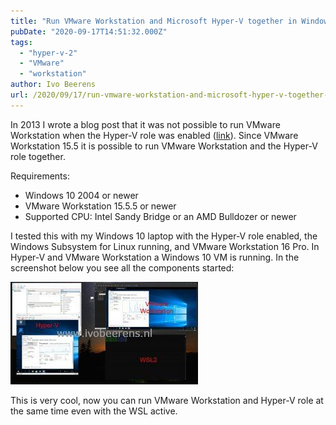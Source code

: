 ```yaml
---
title: "Run VMware Workstation and Microsoft Hyper-V together in Windows 10"
pubDate: "2020-09-17T14:51:32.000Z"
tags: 
  - "hyper-v-2"
  - "VMware"
  - "workstation"
author: Ivo Beerens
url: /2020/09/17/run-vmware-workstation-and-microsoft-hyper-v-together-on-windows-10/
---
```


In 2013 I wrote a blog post that it was not possible to run VMware Workstation when the Hyper-V role was enabled ([link](https://www.ivobeerens.nl/2013/12/16/running-hyper-v-and-vmware-workstation-on-windows-8-x/)). Since VMware Workstation 15.5 it is possible to run VMware Workstation and the Hyper-V role together.

Requirements:
- Windows 10 2004 or newer
- VMware Workstation 15.5.5 or newer
- Supported CPU: Intel Sandy Bridge or an AMD Bulldozer or newer

I tested this with my Windows 10 laptop with the Hyper-V role enabled, the Windows Subsystem for Linux running, and VMware Workstation 16 Pro. In Hyper-V and VMware Workstation a Windows 10 VM is running. In the screenshot below you see all the components started:

[![](images/1-300x164.jpg)](images/1-scaled.jpg)

This is very cool, now you can run VMware Workstation and Hyper-V role at the same time even with the WSL active.
